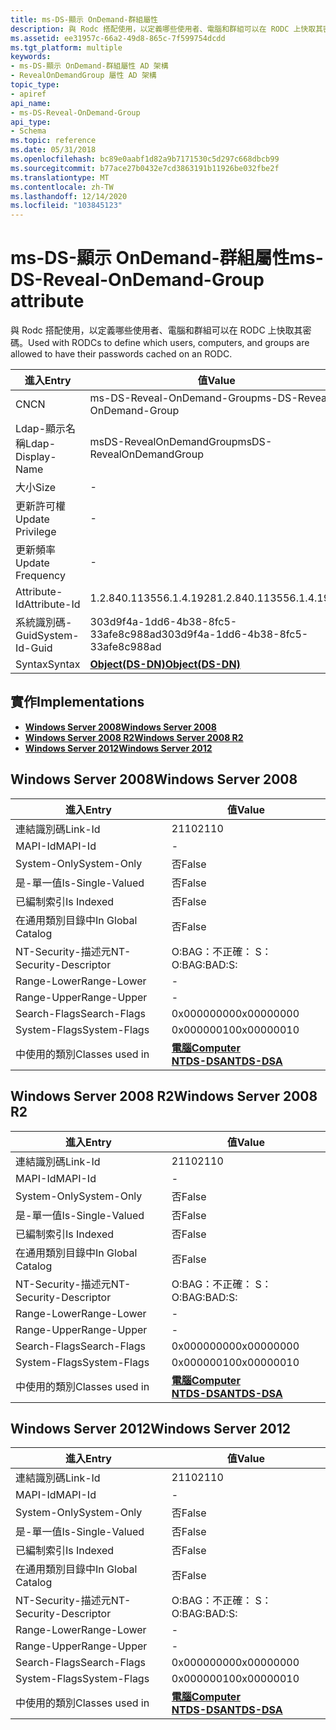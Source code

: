 ```yaml
---
title: ms-DS-顯示 OnDemand-群組屬性
description: 與 Rodc 搭配使用，以定義哪些使用者、電腦和群組可以在 RODC 上快取其密碼。
ms.assetid: ee31957c-66a2-49d8-865c-7f599754dcdd
ms.tgt_platform: multiple
keywords:
- ms-DS-顯示 OnDemand-群組屬性 AD 架構
- RevealOnDemandGroup 屬性 AD 架構
topic_type:
- apiref
api_name:
- ms-DS-Reveal-OnDemand-Group
api_type:
- Schema
ms.topic: reference
ms.date: 05/31/2018
ms.openlocfilehash: bc89e0aabf1d82a9b7171530c5d297c668dbcb99
ms.sourcegitcommit: b77ace27b0432e7cd3863191b11926be032fbe2f
ms.translationtype: MT
ms.contentlocale: zh-TW
ms.lasthandoff: 12/14/2020
ms.locfileid: "103845123"
---
```

# <a name="ms-ds-reveal-ondemand-group-attribute"></a><span data-ttu-id="629e9-105">ms-DS-顯示 OnDemand-群組屬性</span><span class="sxs-lookup"><span data-stu-id="629e9-105">ms-DS-Reveal-OnDemand-Group attribute</span></span>

<span data-ttu-id="629e9-106">與 Rodc 搭配使用，以定義哪些使用者、電腦和群組可以在 RODC 上快取其密碼。</span><span class="sxs-lookup"><span data-stu-id="629e9-106">Used with RODCs to define which users, computers, and groups are allowed to have their passwords cached on an RODC.</span></span>



| <span data-ttu-id="629e9-107">進入</span><span class="sxs-lookup"><span data-stu-id="629e9-107">Entry</span></span> | <span data-ttu-id="629e9-108">值</span><span class="sxs-lookup"><span data-stu-id="629e9-108">Value</span></span> |
|-------------------|-----------------------------------------|
| <span data-ttu-id="629e9-109">CN</span><span class="sxs-lookup"><span data-stu-id="629e9-109">CN</span></span>                | <span data-ttu-id="629e9-110">ms-DS-Reveal-OnDemand-Group</span><span class="sxs-lookup"><span data-stu-id="629e9-110">ms-DS-Reveal-OnDemand-Group</span></span>             |
| <span data-ttu-id="629e9-111">Ldap-顯示名稱</span><span class="sxs-lookup"><span data-stu-id="629e9-111">Ldap-Display-Name</span></span> | <span data-ttu-id="629e9-112">msDS-RevealOnDemandGroup</span><span class="sxs-lookup"><span data-stu-id="629e9-112">msDS-RevealOnDemandGroup</span></span>                |
| <span data-ttu-id="629e9-113">大小</span><span class="sxs-lookup"><span data-stu-id="629e9-113">Size</span></span>              | \-                                      |
| <span data-ttu-id="629e9-114">更新許可權</span><span class="sxs-lookup"><span data-stu-id="629e9-114">Update Privilege</span></span>  | \-                                      |
| <span data-ttu-id="629e9-115">更新頻率</span><span class="sxs-lookup"><span data-stu-id="629e9-115">Update Frequency</span></span>  | \-                                      |
| <span data-ttu-id="629e9-116">Attribute-Id</span><span class="sxs-lookup"><span data-stu-id="629e9-116">Attribute-Id</span></span>      | <span data-ttu-id="629e9-117">1.2.840.113556.1.4.1928</span><span class="sxs-lookup"><span data-stu-id="629e9-117">1.2.840.113556.1.4.1928</span></span>                 |
| <span data-ttu-id="629e9-118">系統識別碼-Guid</span><span class="sxs-lookup"><span data-stu-id="629e9-118">System-Id-Guid</span></span>    | <span data-ttu-id="629e9-119">303d9f4a-1dd6-4b38-8fc5-33afe8c988ad</span><span class="sxs-lookup"><span data-stu-id="629e9-119">303d9f4a-1dd6-4b38-8fc5-33afe8c988ad</span></span>    |
| <span data-ttu-id="629e9-120">Syntax</span><span class="sxs-lookup"><span data-stu-id="629e9-120">Syntax</span></span>            | [<span data-ttu-id="629e9-121">**Object(DS-DN)**</span><span class="sxs-lookup"><span data-stu-id="629e9-121">**Object(DS-DN)**</span></span>](s-object-ds-dn.md) |



## <a name="implementations"></a><span data-ttu-id="629e9-122">實作</span><span class="sxs-lookup"><span data-stu-id="629e9-122">Implementations</span></span>

-   [<span data-ttu-id="629e9-123">**Windows Server 2008**</span><span class="sxs-lookup"><span data-stu-id="629e9-123">**Windows Server 2008**</span></span>](#windows-server-2008)
-   [<span data-ttu-id="629e9-124">**Windows Server 2008 R2**</span><span class="sxs-lookup"><span data-stu-id="629e9-124">**Windows Server 2008 R2**</span></span>](#windows-server-2008-r2)
-   [<span data-ttu-id="629e9-125">**Windows Server 2012**</span><span class="sxs-lookup"><span data-stu-id="629e9-125">**Windows Server 2012**</span></span>](#windows-server-2012)

## <a name="windows-server-2008"></a><span data-ttu-id="629e9-126">Windows Server 2008</span><span class="sxs-lookup"><span data-stu-id="629e9-126">Windows Server 2008</span></span>



| <span data-ttu-id="629e9-127">進入</span><span class="sxs-lookup"><span data-stu-id="629e9-127">Entry</span></span> | <span data-ttu-id="629e9-128">值</span><span class="sxs-lookup"><span data-stu-id="629e9-128">Value</span></span> |
|------------------------|------------------------------------------------------------------------------------|
| <span data-ttu-id="629e9-129">連結識別碼</span><span class="sxs-lookup"><span data-stu-id="629e9-129">Link-Id</span></span>                | <span data-ttu-id="629e9-130">2110</span><span class="sxs-lookup"><span data-stu-id="629e9-130">2110</span></span>                                                                               |
| <span data-ttu-id="629e9-131">MAPI-Id</span><span class="sxs-lookup"><span data-stu-id="629e9-131">MAPI-Id</span></span>                | \-                                                                                 |
| <span data-ttu-id="629e9-132">System-Only</span><span class="sxs-lookup"><span data-stu-id="629e9-132">System-Only</span></span>            | <span data-ttu-id="629e9-133">否</span><span class="sxs-lookup"><span data-stu-id="629e9-133">False</span></span>                                                                              |
| <span data-ttu-id="629e9-134">是-單一值</span><span class="sxs-lookup"><span data-stu-id="629e9-134">Is-Single-Valued</span></span>       | <span data-ttu-id="629e9-135">否</span><span class="sxs-lookup"><span data-stu-id="629e9-135">False</span></span>                                                                              |
| <span data-ttu-id="629e9-136">已編制索引</span><span class="sxs-lookup"><span data-stu-id="629e9-136">Is Indexed</span></span>             | <span data-ttu-id="629e9-137">否</span><span class="sxs-lookup"><span data-stu-id="629e9-137">False</span></span>                                                                              |
| <span data-ttu-id="629e9-138">在通用類別目錄中</span><span class="sxs-lookup"><span data-stu-id="629e9-138">In Global Catalog</span></span>      | <span data-ttu-id="629e9-139">否</span><span class="sxs-lookup"><span data-stu-id="629e9-139">False</span></span>                                                                              |
| <span data-ttu-id="629e9-140">NT-Security-描述元</span><span class="sxs-lookup"><span data-stu-id="629e9-140">NT-Security-Descriptor</span></span> | <span data-ttu-id="629e9-141">O:BAG：不正確： S：</span><span class="sxs-lookup"><span data-stu-id="629e9-141">O:BAG:BAD:S:</span></span>                                                                       |
| <span data-ttu-id="629e9-142">Range-Lower</span><span class="sxs-lookup"><span data-stu-id="629e9-142">Range-Lower</span></span>            | \-                                                                                 |
| <span data-ttu-id="629e9-143">Range-Upper</span><span class="sxs-lookup"><span data-stu-id="629e9-143">Range-Upper</span></span>            | \-                                                                                 |
| <span data-ttu-id="629e9-144">Search-Flags</span><span class="sxs-lookup"><span data-stu-id="629e9-144">Search-Flags</span></span>           | <span data-ttu-id="629e9-145">0x00000000</span><span class="sxs-lookup"><span data-stu-id="629e9-145">0x00000000</span></span>                                                                         |
| <span data-ttu-id="629e9-146">System-Flags</span><span class="sxs-lookup"><span data-stu-id="629e9-146">System-Flags</span></span>           | <span data-ttu-id="629e9-147">0x00000010</span><span class="sxs-lookup"><span data-stu-id="629e9-147">0x00000010</span></span>                                                                         |
| <span data-ttu-id="629e9-148">中使用的類別</span><span class="sxs-lookup"><span data-stu-id="629e9-148">Classes used in</span></span>        | [<span data-ttu-id="629e9-149">**電腦**</span><span class="sxs-lookup"><span data-stu-id="629e9-149">**Computer**</span></span>](c-computer.md)<br/> [<span data-ttu-id="629e9-150">**NTDS-DSA**</span><span class="sxs-lookup"><span data-stu-id="629e9-150">**NTDS-DSA**</span></span>](c-ntdsdsa.md)<br/> |



## <a name="windows-server-2008-r2"></a><span data-ttu-id="629e9-151">Windows Server 2008 R2</span><span class="sxs-lookup"><span data-stu-id="629e9-151">Windows Server 2008 R2</span></span>



| <span data-ttu-id="629e9-152">進入</span><span class="sxs-lookup"><span data-stu-id="629e9-152">Entry</span></span> | <span data-ttu-id="629e9-153">值</span><span class="sxs-lookup"><span data-stu-id="629e9-153">Value</span></span> |
|------------------------|------------------------------------------------------------------------------------|
| <span data-ttu-id="629e9-154">連結識別碼</span><span class="sxs-lookup"><span data-stu-id="629e9-154">Link-Id</span></span>                | <span data-ttu-id="629e9-155">2110</span><span class="sxs-lookup"><span data-stu-id="629e9-155">2110</span></span>                                                                               |
| <span data-ttu-id="629e9-156">MAPI-Id</span><span class="sxs-lookup"><span data-stu-id="629e9-156">MAPI-Id</span></span>                | \-                                                                                 |
| <span data-ttu-id="629e9-157">System-Only</span><span class="sxs-lookup"><span data-stu-id="629e9-157">System-Only</span></span>            | <span data-ttu-id="629e9-158">否</span><span class="sxs-lookup"><span data-stu-id="629e9-158">False</span></span>                                                                              |
| <span data-ttu-id="629e9-159">是-單一值</span><span class="sxs-lookup"><span data-stu-id="629e9-159">Is-Single-Valued</span></span>       | <span data-ttu-id="629e9-160">否</span><span class="sxs-lookup"><span data-stu-id="629e9-160">False</span></span>                                                                              |
| <span data-ttu-id="629e9-161">已編制索引</span><span class="sxs-lookup"><span data-stu-id="629e9-161">Is Indexed</span></span>             | <span data-ttu-id="629e9-162">否</span><span class="sxs-lookup"><span data-stu-id="629e9-162">False</span></span>                                                                              |
| <span data-ttu-id="629e9-163">在通用類別目錄中</span><span class="sxs-lookup"><span data-stu-id="629e9-163">In Global Catalog</span></span>      | <span data-ttu-id="629e9-164">否</span><span class="sxs-lookup"><span data-stu-id="629e9-164">False</span></span>                                                                              |
| <span data-ttu-id="629e9-165">NT-Security-描述元</span><span class="sxs-lookup"><span data-stu-id="629e9-165">NT-Security-Descriptor</span></span> | <span data-ttu-id="629e9-166">O:BAG：不正確： S：</span><span class="sxs-lookup"><span data-stu-id="629e9-166">O:BAG:BAD:S:</span></span>                                                                       |
| <span data-ttu-id="629e9-167">Range-Lower</span><span class="sxs-lookup"><span data-stu-id="629e9-167">Range-Lower</span></span>            | \-                                                                                 |
| <span data-ttu-id="629e9-168">Range-Upper</span><span class="sxs-lookup"><span data-stu-id="629e9-168">Range-Upper</span></span>            | \-                                                                                 |
| <span data-ttu-id="629e9-169">Search-Flags</span><span class="sxs-lookup"><span data-stu-id="629e9-169">Search-Flags</span></span>           | <span data-ttu-id="629e9-170">0x00000000</span><span class="sxs-lookup"><span data-stu-id="629e9-170">0x00000000</span></span>                                                                         |
| <span data-ttu-id="629e9-171">System-Flags</span><span class="sxs-lookup"><span data-stu-id="629e9-171">System-Flags</span></span>           | <span data-ttu-id="629e9-172">0x00000010</span><span class="sxs-lookup"><span data-stu-id="629e9-172">0x00000010</span></span>                                                                         |
| <span data-ttu-id="629e9-173">中使用的類別</span><span class="sxs-lookup"><span data-stu-id="629e9-173">Classes used in</span></span>        | [<span data-ttu-id="629e9-174">**電腦**</span><span class="sxs-lookup"><span data-stu-id="629e9-174">**Computer**</span></span>](c-computer.md)<br/> [<span data-ttu-id="629e9-175">**NTDS-DSA**</span><span class="sxs-lookup"><span data-stu-id="629e9-175">**NTDS-DSA**</span></span>](c-ntdsdsa.md)<br/> |



## <a name="windows-server-2012"></a><span data-ttu-id="629e9-176">Windows Server 2012</span><span class="sxs-lookup"><span data-stu-id="629e9-176">Windows Server 2012</span></span>



| <span data-ttu-id="629e9-177">進入</span><span class="sxs-lookup"><span data-stu-id="629e9-177">Entry</span></span> | <span data-ttu-id="629e9-178">值</span><span class="sxs-lookup"><span data-stu-id="629e9-178">Value</span></span> |
|------------------------|------------------------------------------------------------------------------------|
| <span data-ttu-id="629e9-179">連結識別碼</span><span class="sxs-lookup"><span data-stu-id="629e9-179">Link-Id</span></span>                | <span data-ttu-id="629e9-180">2110</span><span class="sxs-lookup"><span data-stu-id="629e9-180">2110</span></span>                                                                               |
| <span data-ttu-id="629e9-181">MAPI-Id</span><span class="sxs-lookup"><span data-stu-id="629e9-181">MAPI-Id</span></span>                | \-                                                                                 |
| <span data-ttu-id="629e9-182">System-Only</span><span class="sxs-lookup"><span data-stu-id="629e9-182">System-Only</span></span>            | <span data-ttu-id="629e9-183">否</span><span class="sxs-lookup"><span data-stu-id="629e9-183">False</span></span>                                                                              |
| <span data-ttu-id="629e9-184">是-單一值</span><span class="sxs-lookup"><span data-stu-id="629e9-184">Is-Single-Valued</span></span>       | <span data-ttu-id="629e9-185">否</span><span class="sxs-lookup"><span data-stu-id="629e9-185">False</span></span>                                                                              |
| <span data-ttu-id="629e9-186">已編制索引</span><span class="sxs-lookup"><span data-stu-id="629e9-186">Is Indexed</span></span>             | <span data-ttu-id="629e9-187">否</span><span class="sxs-lookup"><span data-stu-id="629e9-187">False</span></span>                                                                              |
| <span data-ttu-id="629e9-188">在通用類別目錄中</span><span class="sxs-lookup"><span data-stu-id="629e9-188">In Global Catalog</span></span>      | <span data-ttu-id="629e9-189">否</span><span class="sxs-lookup"><span data-stu-id="629e9-189">False</span></span>                                                                              |
| <span data-ttu-id="629e9-190">NT-Security-描述元</span><span class="sxs-lookup"><span data-stu-id="629e9-190">NT-Security-Descriptor</span></span> | <span data-ttu-id="629e9-191">O:BAG：不正確： S：</span><span class="sxs-lookup"><span data-stu-id="629e9-191">O:BAG:BAD:S:</span></span>                                                                       |
| <span data-ttu-id="629e9-192">Range-Lower</span><span class="sxs-lookup"><span data-stu-id="629e9-192">Range-Lower</span></span>            | \-                                                                                 |
| <span data-ttu-id="629e9-193">Range-Upper</span><span class="sxs-lookup"><span data-stu-id="629e9-193">Range-Upper</span></span>            | \-                                                                                 |
| <span data-ttu-id="629e9-194">Search-Flags</span><span class="sxs-lookup"><span data-stu-id="629e9-194">Search-Flags</span></span>           | <span data-ttu-id="629e9-195">0x00000000</span><span class="sxs-lookup"><span data-stu-id="629e9-195">0x00000000</span></span>                                                                         |
| <span data-ttu-id="629e9-196">System-Flags</span><span class="sxs-lookup"><span data-stu-id="629e9-196">System-Flags</span></span>           | <span data-ttu-id="629e9-197">0x00000010</span><span class="sxs-lookup"><span data-stu-id="629e9-197">0x00000010</span></span>                                                                         |
| <span data-ttu-id="629e9-198">中使用的類別</span><span class="sxs-lookup"><span data-stu-id="629e9-198">Classes used in</span></span>        | [<span data-ttu-id="629e9-199">**電腦**</span><span class="sxs-lookup"><span data-stu-id="629e9-199">**Computer**</span></span>](c-computer.md)<br/> [<span data-ttu-id="629e9-200">**NTDS-DSA**</span><span class="sxs-lookup"><span data-stu-id="629e9-200">**NTDS-DSA**</span></span>](c-ntdsdsa.md)<br/> |



 

 





